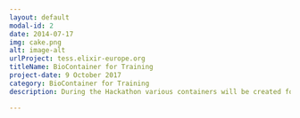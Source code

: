 ```yaml
---
layout: default
modal-id: 2
date: 2014-07-17
img: cake.png
alt: image-alt
urlProject: tess.elixir-europe.org
titleName: BioContainer for Training
project-date: 9 October 2017
category: BioContainer for Training
description: During the Hackathon various containers will be created for training and a new specification will be created for Training containers in collaboration with <a href="tess.elixir-europe.org"> ELIXIR Training Group </a>

---
```

